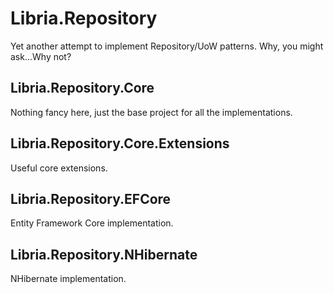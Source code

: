 # Libria.Repository
Yet another attempt to implement Repository/UoW patterns. Why, you might ask...Why not?

## Libria.Repository.Core
Nothing fancy here, just the base project for all the implementations.

## Libria.Repository.Core.Extensions
Useful core extensions.

## Libria.Repository.EFCore
Entity Framework Core implementation.

## Libria.Repository.NHibernate
NHibernate implementation.
